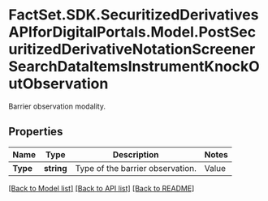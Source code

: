 # FactSet.SDK.SecuritizedDerivativesAPIforDigitalPortals.Model.PostSecuritizedDerivativeNotationScreenerSearchDataItemsInstrumentKnockOutObservation
Barrier observation modality.

## Properties

Name | Type | Description | Notes
------------ | ------------- | ------------- | -------------
**Type** | **string** | Type of the barrier observation. | Value | Description | | - -- | - -- | | continuous | The barrier is observed on a continuous basis (intraday prices are relevant). | | eod | The barrier is observed only at the end of the final auction for the underlying on the relevant exchange (intraday prices are of no relevance). |   | [optional] 

[[Back to Model list]](../README.md#documentation-for-models) [[Back to API list]](../README.md#documentation-for-api-endpoints) [[Back to README]](../README.md)

